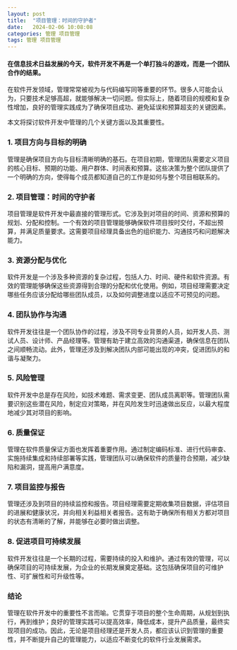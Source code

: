 ```yaml
---
layout: post
title:  "项目管理：时间的守护者"
date:   2024-02-06 10:08:08
categories: 管理 项目管理
tags: 管理 项目管理
---
```

#### 在信息技术日益发展的今天，软件开发不再是一个单打独斗的游戏，而是一个团队合作的结果。

在软件开发领域，管理常常被视为与代码编写同等重要的环节。很多人可能会认为，只要技术足够高超，就能够解决一切问题。但实际上，随着项目的规模和复杂性增加，良好的管理实践成为了确保项目成功、避免延误和预算超支的关键因素。

本文将探讨软件开发中管理的几个关键方面以及其重要性。

### 1. 项目方向与目标的明确

管理是确保项目方向与目标清晰明确的基石。在项目初期，管理团队需要定义项目的核心目标、预期的功能、用户群体、时间表和预算。这些决策为整个团队提供了一个明确的方向，使得每个成员都知道自己的工作是如何与整个项目相联系的。

### 2. 项目管理：时间的守护者
项目管理是软件开发中最直接的管理形式。它涉及到对项目的时间、资源和预算的规划、分配和控制。一个有效的项目管理能够确保软件项目按时交付，不超出预算，并满足质量要求。这需要项目经理具备出色的组织能力、沟通技巧和问题解决能力。

### 3. 资源分配与优化

软件开发是一个涉及多种资源的复杂过程，包括人力、时间、硬件和软件资源。有效的管理能够确保这些资源得到合理的分配和优化使用。例如，项目经理需要决定哪些任务应该分配给哪些团队成员，以及如何调整进度以适应不可预见的问题。

### 4. 团队协作与沟通

软件开发往往是一个团队协作的过程，涉及不同专业背景的人员，如开发人员、测试人员、设计师、产品经理等。管理有助于建立高效的沟通渠道，确保信息在团队之间顺畅流动。此外，管理还涉及到解决团队内部可能出现的冲突，促进团队的和谐与凝聚力。

### 5. 风险管理

软件开发中总是存在风险，如技术难题、需求变更、团队成员离职等。管理团队需要识别这些潜在风险，制定应对策略，并在风险发生时迅速做出反应，以最大程度地减少其对项目的影响。

### 6. 质量保证

管理在软件质量保证方面也发挥着重要作用。通过制定编码标准、进行代码审查、实施持续集成和持续部署等实践，管理团队可以确保软件的质量符合预期，减少缺陷和漏洞，提高用户满意度。

### 7. 项目监控与报告

管理还涉及到项目的持续监控和报告。项目经理需要定期收集项目数据，评估项目的进展和健康状况，并向相关利益相关者报告。这有助于确保所有相关方都对项目的状态有清晰的了解，并能够在必要时做出调整。

### 8. 促进项目可持续发展

软件开发往往是一个长期的过程，需要持续的投入和维护。通过有效的管理，可以确保项目的可持续发展，为企业的长期发展奠定基础。这包括确保项目的可维护性、可扩展性和可升级性等。

### 结论

管理在软件开发中的重要性不言而喻。它贯穿于项目的整个生命周期，从规划到执行，再到维护；良好的管理实践可以提高效率，降低成本，提升产品质量，最终实现项目的成功。因此，无论是项目经理还是开发人员，都应该认识到管理的重要性，并不断提升自己的管理能力，以适应不断变化的软件行业发展需求。